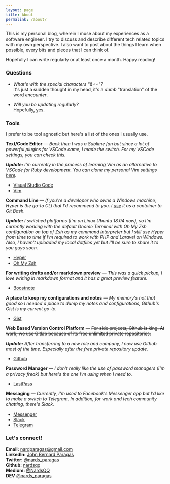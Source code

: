 ```yaml
---
layout: page
title: About
permalink: /about/
---
```


This is my personal blog, wherein I muse about my experiences as a software engineer. I try to discuss and describe different tech related topics with my own perspective. I also want to post about the things I learn when possible, every bits and pieces that I can think of.

Hopefully I can write regularly or at least once a month. Happy reading!

### Questions

* _What's with the special characters "&++"?_  
  It's just a sudden thought in my head, it's a _dumb_ "translation" of the word _encounter_.  

* _Will you be updating regularly?_  
  Hopefully, yes.

### Tools

I prefer to be tool agnostic but here's a list of the ones I usually use.

**Text/Code Editor** —
_Back then I was a Sublime fan but since a lot of powerful plugins for VSCode came, I made the switch. For my VSCode settings, you can check [this](https://gist.github.com/nardsqq/e4b0a0b131952c6ccabe3c8926cacb35)._

_**Update:** I'm currently in the process of learning Vim as an alternative to VSCode for Ruby development. You can clone my personal Vim settings [here](https://github.com/nardsqq/.vim)._

* [Visual Studio Code](https://code.visualstudio.com/)
* [Vim](https://www.vim.org/)

**Command Line** —
_If you're a developer who owns a Windows machine, Hyper is the go-to CLI that I'd recommend to you. I [use](https://gist.github.com/nardsqq/5722649b31b11b9a0c2e9836f949e1df) it as a container to Git Bash._

_**Update:** I switched platforms (I'm on Linux Ubuntu 18.04 now), so I'm currently working with the default Gnome Terminal with Oh My Zsh configuration on top of Zsh as my command interpreter but I still use Hyper from time to time if I'm required to work with PHP and Laravel on Windows. Also, I haven't uploaded my local dotfiles yet but I'll be sure to share it to you guys soon._

* [Hyper](https://hyper.is/)
* [Oh My Zsh](https://ohmyz.sh/)

**For writing drafts and/or markdown preview** —
_This was a quick pickup, I love writing in markdown format and it has a great preview feature._

* [Boostnote](https://boostnote.io/)  

**A place to keep my configurations and notes** —
_My memory's not that good so I needed a place to dump my notes and configurations, Github's Gist is my current go-to._

* [Gist](https://gist.github.com)    

**Web Based Version Control Platform** —
~~For side projects, Github is king. At work, we use Gitlab because of its free unlimited private repositories.~~

_**Update:** After transferring to a new role and company, I now use Github most of the time. Especially after the free private repository update._

* [Github](https://github.com)

**Password Manager** —
_I don't really like the use of password managers (I'm a privacy freak) but here's the one I'm using when I need to._

* [LastPass](https://www.lastpass.com/)  

**Messaging** —
_Currently, I'm used to Facebook's Messenger app but I'd like to make a switch to Telegram. In addition, for work and tech community chatting, there's Slack._

* [Messenger](https://www.messenger.com/)  
* [Slack](www.slack.com/‎)
* [Telegram](https://telegram.org/)

### Let's connect!

**Email:** <a href="mailto:nardparagas@gmail.com">nardparagas@gmail.com</a>  
**LinkedIn:** <a href="https://www.linkedin.com/in/john-bernard-paragas" target="_blank">John Bernard Paragas</a>  
**Twitter:** <a href="https://twitter.com/nards_paragas" target="_blank">@nards_paragas</a>  
**Github:** <a href="https://github.com/nardsqq" target="_blank">nardsqq</a>  
**Medium:** <a href="https://medium.com/@NardsQQ" target="_blank">@NardsQQ</a>  
**DEV** <a href="https://dev.to/nards_paragas" target="_blank">@nards_paragas</a>